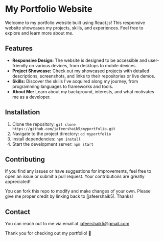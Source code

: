 # My Portfolio Website

Welcome to my portfolio website built using React.js! This responsive website showcases my projects, skills, and experiences. Feel free to explore and learn more about me.

## Features

- **Responsive Design:** The website is designed to be accessible and user-friendly on various devices, from desktops to mobile devices.
- **Project Showcase:** Check out my showcased projects with detailed descriptions, screenshots, and links to their repositories or live demos.
- **Skills:** Discover the skills I've acquired along my journey, from programming languages to frameworks and tools.
- **About Me:** Learn about my background, interests, and what motivates me as a developer.

## Installation

1. Clone the repository: `git clone https://github.com/jafeershaik5/myportfolio.git`
2. Navigate to the project directory: `cd myportfolio`
3. Install dependencies: `npm install`
4. Start the development server: `npm start`

## Contributing

If you find any issues or have suggestions for improvements, feel free to open an issue or submit a pull request. Your contributions are greatly appreciated!

You can fork this repo to modify and make changes of your own. Please give me proper credit by linking back to [jafeershaik5]. Thanks!

## Contact

You can reach out to me via email at [jafeershaik5@gmail.com](mailto:jafeershaik5@gmail.com) 


Thank you for checking out my portfolio! 🚀
